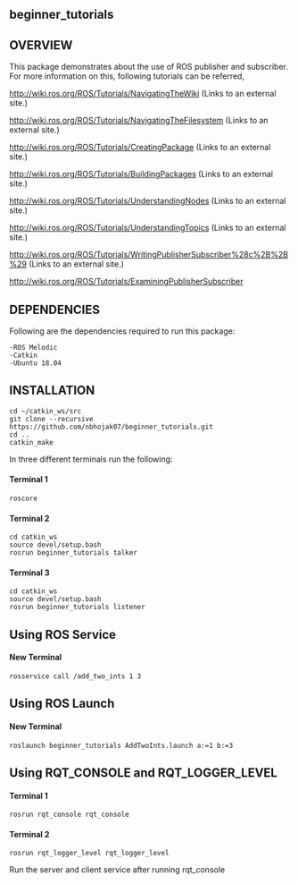 ## beginner_tutorials
## OVERVIEW 
This package demonstrates about the use of ROS publisher and subscriber. For more information on this, following tutorials can be referred,

http://wiki.ros.org/ROS/Tutorials/NavigatingTheWiki (Links to an external site.)

http://wiki.ros.org/ROS/Tutorials/NavigatingTheFilesystem (Links to an external site.)

http://wiki.ros.org/ROS/Tutorials/CreatingPackage (Links to an external site.)

http://wiki.ros.org/ROS/Tutorials/BuildingPackages (Links to an external site.)

http://wiki.ros.org/ROS/Tutorials/UnderstandingNodes (Links to an external site.)

http://wiki.ros.org/ROS/Tutorials/UnderstandingTopics (Links to an external site.)

http://wiki.ros.org/ROS/Tutorials/WritingPublisherSubscriber%28c%2B%2B%29 (Links to an external site.)

http://wiki.ros.org/ROS/Tutorials/ExaminingPublisherSubscriber

## DEPENDENCIES 

Following are the dependencies required to run this package:
```
-ROS Melodic 
-Catkin
-Ubuntu 18.04
```
## INSTALLATION
```
cd ~/catkin_ws/src
git clone --recursive https://github.com/nbhojak07/beginner_tutorials.git
cd ..
catkin_make
```
In three different terminals run the following:
#### Terminal 1
```
roscore
```
#### Terminal 2
```
cd catkin_ws
source devel/setup.bash
rosrun beginner_tutorials talker
```
#### Terminal 3
```
cd catkin_ws
source devel/setup.bash
rosrun beginner_tutorials listener 
```
## Using ROS Service
#### New Terminal 
```
rosservice call /add_two_ints 1 3
```

## Using ROS Launch
#### New Terminal 
```
roslaunch beginner_tutorials AddTwoInts.launch a:=1 b:=3
```
## Using RQT_CONSOLE and RQT_LOGGER_LEVEL
#### Terminal 1
```
rosrun rqt_console rqt_console
```
#### Terminal 2
```
rosrun rqt_logger_level rqt_logger_level
```
Run the server and client service after running rqt_console


